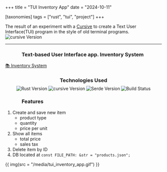 +++
title = "TUI Inventory App"
date = "2024-10-11"

[taxonomies]
tags = ["rust", "tui", "project"]
+++

The result of an experiment with a [Cursive](https://crates.io/crates/cursive) to create a Text User Interface(TUI) program in the style of old terminal programs.  
![cursive Version](https://img.shields.io/badge/cursive-0.21.1%20-orange)
<!-- more -->
---

### &emsp;&emsp;&emsp; Text-based User Interface app. Inventory System

[📚 Inventory System](https://github.com/maltsev-dev/inventory_system_app)

<h3 style="text-align:center; margin-bottom:8px;">Technologies Used</h3>
<p align="center" style="margin:0; padding:0;">
  <img src="https://img.shields.io/badge/rust-1.82.0%20-green" alt="Rust Version"/>
  <img src="https://img.shields.io/badge/cursive-0.21.1%20-orange" alt="cursive Version"/>
  <img src="https://img.shields.io/badge/serde-1.0.0%20-orange" alt="Serde Version"/>
  <img src="https://github.com/chemyl/inventory_system_app/actions/workflows/rust.yml/badge.svg" alt="Build Status"/>
</p>

### &emsp;&emsp;&emsp; Features
 1. Create and save new item 
    * product type
    * quantity
    * price per unit
 2. Show all items 
    * total price
    * sales tax
 3. Delete item by ID
 4. DB located at `const FILE_PATH: &str = "products.json";`

{{ img(src = "/media/tui_inventory_app.gif") }}